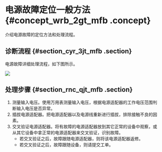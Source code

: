# 电源故障定位一般方法 {#concept_wrb_2gt_mfb .concept}

介绍电源故障的定位方法和处理流程。

## 诊断流程 {#section_cyr_3jt_mfb .section}

电源故障详细处理流程，如下图所示。

![](http://static-aliyun-doc.oss-cn-hangzhou.aliyuncs.com/assets/img/23941/154046026113855_zh-CN.png)

## 处理步骤 {#section_rnc_qjt_mfb .section}

1.  测量输入电压。使用万用表测量输入电压，根据电源适配器的工作电压范围判断输入电压是否异常。
2.  插拔电源适配器。把电源适配器以及电源线重新进行插拔，排除接触不良的因素。
3.  交叉验证电源适配器。将有故障的电源适配器放到其它正常的设备中观察，或从其它设备中拿正常的电源适配器来交叉验证，识别故障。
    -   若交叉验证之后，故障跟随电源适配器，则将该电源适配器返修。
    -   若交叉验证之后，故障跟随设备，则请提交工单。

